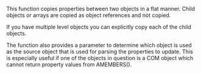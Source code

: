 ﻿This function copies properties between two objects in a flat manner. Child objects or arrays are copied as object references and not copied.If you have multiple level objects you can explicitly copy each of the child objects.The function also provides a parameter to determine which object is used as the source object that is used for parsing the properties to update. This is especially useful if one of the objects in question is a COM object which cannot return property values from AMEMBERS().